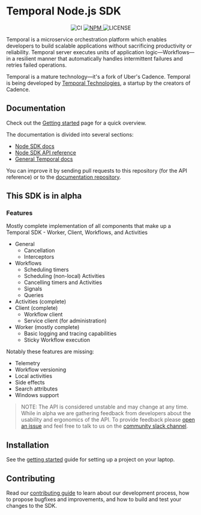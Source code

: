 # Temporal Node.js SDK

<p align="center">
  <img src="https://img.shields.io/github/workflow/status/temporalio/sdk-node/Continuous%20Integration?style=for-the-badge" alt="CI" />
  <a href="https://www.npmjs.com/package/temporalio">
    <img src="https://img.shields.io/npm/v/temporalio.svg?style=for-the-badge" alt="NPM" />
  </a>
  <img src="https://img.shields.io/npm/l/temporalio?style=for-the-badge" alt="LICENSE" />
</div>

Temporal is a microservice orchestration platform which enables developers to build scalable applications without sacrificing productivity or reliability. Temporal server executes units of application logic—Workflows—in a resilient manner that automatically handles intermittent failures and retries failed operations.

Temporal is a mature technology—it's a fork of Uber's Cadence. Temporal is being developed by [Temporal Technologies](https://temporal.io), a startup by the creators of Cadence.

## Documentation

Check out the [Getting started](https://docs.temporal.io/docs/node/getting-started) page for a quick overview.

The documentation is divided into several sections:

- [Node SDK docs](https://docs.temporal.io/docs/node/introduction)
- [Node SDK API reference](https://nodejs.temporal.io/)
- [General Temporal docs](https://docs.temporal.io)

You can improve it by sending pull requests to this repository (for the API reference) or to the [documentation repository](https://github.com/temporalio/documentation).

## This SDK is in alpha

### Features

Mostly complete implementation of all components that make up a Temporal SDK - Worker, Client, Workflows, and Activities

- General
  - Cancellation
  - Interceptors
- Workflows
  - Scheduling timers
  - Scheduling (non-local) Activities
  - Cancelling timers and Activities
  - Signals
  - Queries
- Activities (complete)
- Client (complete)
  - Workflow client
  - Service client (for administration)
- Worker (mostly complete)
  - Basic logging and tracing capabilities
  - Sticky Workflow execution

Notably these features are missing:

- Telemetry
- Workflow versioning
- Local activities
- Side effects
- Search attributes
- Windows support

> NOTE: The API is considered unstable and may change at any time.
> While in alpha we are gathering feedback from developers about the usability and ergonomics of the API.
> To provide feedback please [open an issue](https://github.com/temporalio/sdk-node/issues) and feel free to
> talk to us on the [community slack channel](https://slack.com/app_redirect?app=TNWA8QCGZ&channel=nodejs-sdk).

## Installation

See the [getting started](https://docs.temporal.io/docs/node/getting-started) guide for setting up a project on your laptop.

## Contributing

Read our [contributing guide](https://github.com/temporalio/sdk-node/blob/main/CONTRIBUTING.md) to learn about our development process, how to propose bugfixes and improvements, and how to build and test your changes to the SDK.
